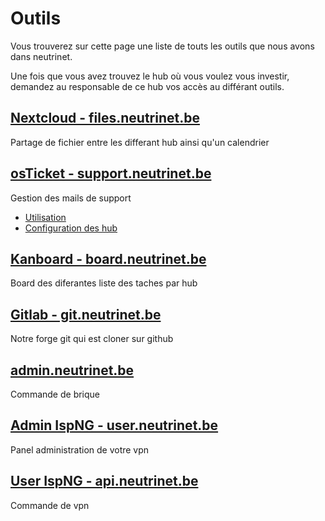 # Outils

Vous trouverez sur cette page une liste de touts les outils que nous avons dans neutrinet.

Une fois que vous avez trouvez le hub où vous voulez vous investir, demandez au responsable de ce hub vos accès au différant outils.

## [Nextcloud - files.neutrinet.be](http://files.neutrinet.be)
Partage de fichier entre les differant hub ainsi qu'un calendrier

## [osTicket - support.neutrinet.be](https://support.neutrinet.be)
Gestion des mails de support

* [Utilisation](osTicket/usage)
* [Configuration des hub](osTicket/config)

## [Kanboard - board.neutrinet.be](https://board.neutrinet.be)
Board des diferantes liste des taches par hub

## [Gitlab - git.neutrinet.be](https://git.neutrinet.be)
Notre forge git qui est cloner sur github

## [admin.neutrinet.be](https://admin.neutrinet.be/)
Commande de brique

## [Admin IspNG - user.neutrinet.be](https://user.neutrinet.be/)
Panel administration de votre vpn

## [User IspNG - api.neutrinet.be](https://api.neutrinet.be/)
Commande de vpn